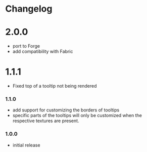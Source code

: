 # Changelog

# 2.0.0

- port to Forge
- add compatibility with Fabric

# 1.1.1

- Fixed top of a tooltip not being rendered

### 1.1.0

- add support for customizing the borders of tooltips
- specific parts of the tooltips will only be customized when the respective textures are present.

### 1.0.0

- initial release
